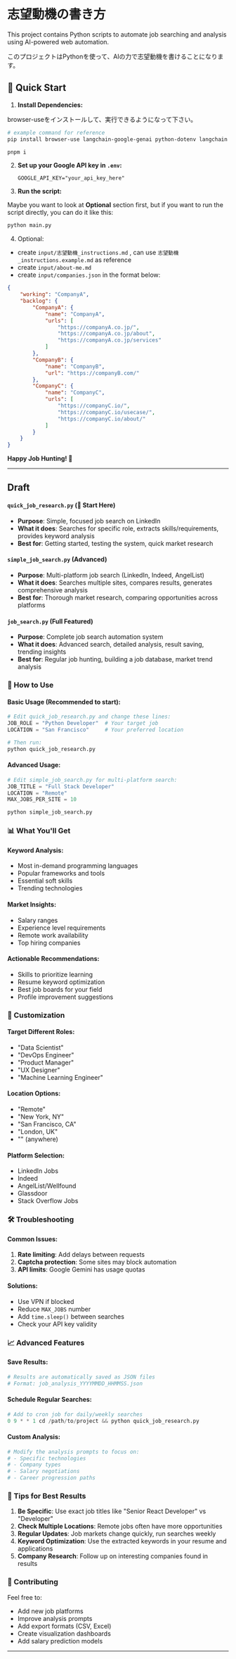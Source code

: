 # 志望動機の書き方

This project contains Python scripts to automate job searching and analysis using AI-powered web automation.

このプロジェクトはPythonを使って、AIの力で志望動機を書けることになります。

## 🚀 Quick Start

1. **Install Dependencies:**

browser-useをインストールして、実行できるようになって下さい。

   ```bash
   # example command for reference
   pip install browser-use langchain-google-genai python-dotenv langchain langchain-openai

   pnpm i
   ```

2. **Set up your Google API key in `.env`:**
   ```
   GOOGLE_API_KEY="your_api_key_here"
   ```

3. **Run the script:**

Maybe you want to look at **Optional** section first, but if you want to run the script directly, you can do it like this: 

   ```bash
   python main.py
   ```

4. Optional:

- create `input/志望動機_instructions.md` , can use `志望動機_instructions.example.md` as reference
- create `input/about-me.md`
- create `input/companies.json` in the format below:

```json
{
    "working": "CompanyA",
    "backlog": {
        "CompanyA": {
            "name": "CompanyA",
            "urls": [
                "https://companyA.co.jp/",
                "https://companyA.co.jp/about",
                "https://companyA.co.jp/services"
            ]
        },
        "CompanyB": {
            "name": "CompanyB",
            "url": "https://companyB.com/"
        },
        "CompanyC": {
            "name": "CompanyC",
            "urls": [
                "https://companyC.io/",
                "https://companyC.io/usecase/",
                "https://companyC.io/about/"
            ]
        }
    }
}
```

**Happy Job Hunting! 🚀**

---


## Draft

#### `quick_job_research.py` (🌟 Start Here)
- **Purpose**: Simple, focused job search on LinkedIn
- **What it does**: Searches for specific role, extracts skills/requirements, provides keyword analysis
- **Best for**: Getting started, testing the system, quick market research

#### `simple_job_search.py` (Advanced)
- **Purpose**: Multi-platform job search (LinkedIn, Indeed, AngelList)
- **What it does**: Searches multiple sites, compares results, generates comprehensive analysis
- **Best for**: Thorough market research, comparing opportunities across platforms

#### `job_search.py` (Full Featured)
- **Purpose**: Complete job search automation system
- **What it does**: Advanced search, detailed analysis, result saving, trending insights
- **Best for**: Regular job hunting, building a job database, market trend analysis

### 🎯 How to Use

#### Basic Usage (Recommended to start):
```python
# Edit quick_job_research.py and change these lines:
JOB_ROLE = "Python Developer"  # Your target job
LOCATION = "San Francisco"     # Your preferred location

# Then run:
python quick_job_research.py
```

#### Advanced Usage:
```python
# Edit simple_job_search.py for multi-platform search:
JOB_TITLE = "Full Stack Developer"
LOCATION = "Remote"
MAX_JOBS_PER_SITE = 10

python simple_job_search.py
```

### 📊 What You'll Get

#### Keyword Analysis:
- Most in-demand programming languages
- Popular frameworks and tools
- Essential soft skills
- Trending technologies

#### Market Insights:
- Salary ranges
- Experience level requirements
- Remote work availability
- Top hiring companies

#### Actionable Recommendations:
- Skills to prioritize learning
- Resume keyword optimization
- Best job boards for your field
- Profile improvement suggestions

### 🔧 Customization

#### Target Different Roles:
- "Data Scientist"
- "DevOps Engineer" 
- "Product Manager"
- "UX Designer"
- "Machine Learning Engineer"

#### Location Options:
- "Remote"
- "New York, NY"
- "San Francisco, CA"
- "London, UK"
- "" (anywhere)

#### Platform Selection:
- LinkedIn Jobs
- Indeed
- AngelList/Wellfound
- Glassdoor
- Stack Overflow Jobs

### 🛠️ Troubleshooting

#### Common Issues:
1. **Rate limiting**: Add delays between requests
2. **Captcha protection**: Some sites may block automation
3. **API limits**: Google Gemini has usage quotas

#### Solutions:
- Use VPN if blocked
- Reduce `MAX_JOBS` number
- Add `time.sleep()` between searches
- Check your API key validity

### 📈 Advanced Features

#### Save Results:
```python
# Results are automatically saved as JSON files
# Format: job_analysis_YYYYMMDD_HHMMSS.json
```

#### Schedule Regular Searches:
```python
# Add to cron job for daily/weekly searches
0 9 * * 1 cd /path/to/project && python quick_job_research.py
```

#### Custom Analysis:
```python
# Modify the analysis prompts to focus on:
# - Specific technologies
# - Company types
# - Salary negotiations
# - Career progression paths
```

### 🎯 Tips for Best Results

1. **Be Specific**: Use exact job titles like "Senior React Developer" vs "Developer"
2. **Check Multiple Locations**: Remote jobs often have more opportunities
3. **Regular Updates**: Job markets change quickly, run searches weekly
4. **Keyword Optimization**: Use the extracted keywords in your resume and applications
5. **Company Research**: Follow up on interesting companies found in results

### 🤝 Contributing

Feel free to:
- Add new job platforms
- Improve analysis prompts
- Add export formats (CSV, Excel)
- Create visualization dashboards
- Add salary prediction models

---

